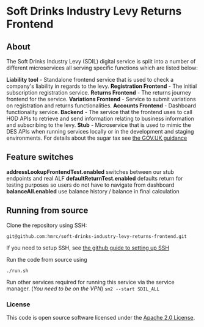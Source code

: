 
# Soft Drinks Industry Levy Returns Frontend

## About
The Soft Drinks Industry Levy (SDIL) digital service is split into a number of different microservices all serving specific functions which are listed below:

**Liability tool** - Standalone frontend service that is used to check a company's liability in regards to the levy.
**Registration Frontend** - The initial subscription registration service.
**Returns Frontend** - The returns journey frontend for the service.
**Variations Frontend** - Service to submit variations on registration and returns functionalities.
**Accounts Frontend** - Dashboard functionality service.
**Backend** - The service that the frontend uses to call HOD APIs to retrieve and send information relating to business information and subscribing to the levy.
**Stub** - Microservice that is used to mimic the DES APIs when running services locally or in the development and staging environments.
For details about the sugar tax see [the GOV.UK guidance](https://www.gov.uk/guidance/soft-drinks-industry-levy)

## Feature switches
**addressLookupFrontendTest.enabled** switches between  our stub endpoints and real ALF
**defaultReturnTest.enabled** defaults return for testing purposes so users do not have to navigate from dashboard
**balanceAll.enabled** use balance history / balance in final calculation
## Running from source
Clone the repository using SSH:

`git@github.com:hmrc/soft-drinks-industry-levy-returns-frontend.git`

If you need to setup SSH, see [the github guide to setting up SSH](https://help.github.com/articles/adding-a-new-ssh-key-to-your-github-account/)

Run the code from source using

`./run.sh`

Run other services required for running this service via the service manager. (*You need to be on the VPN*)
`sm2 --start SDIL_ALL`

### License

This code is open source software licensed under the [Apache 2.0 License]("http://www.apache.org/licenses/LICENSE-2.0.html").